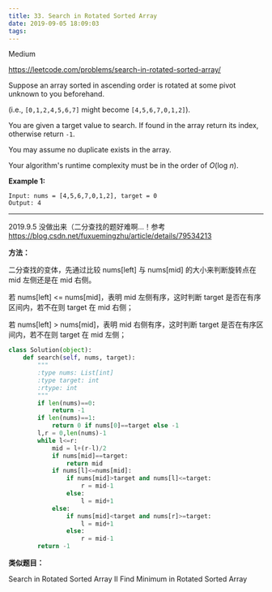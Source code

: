 ```yaml
---
title: 33. Search in Rotated Sorted Array
date: 2019-09-05 18:09:03
tags:
---
```


Medium

https://leetcode.com/problems/search-in-rotated-sorted-array/

Suppose an array sorted in ascending order is rotated at some pivot unknown to you beforehand.

(i.e., `[0,1,2,4,5,6,7]` might become `[4,5,6,7,0,1,2]`).

You are given a target value to search. If found in the array return its index, otherwise return `-1`.

You may assume no duplicate exists in the array.

Your algorithm's runtime complexity must be in the order of *O*(log *n*).

**Example 1:**

```
Input: nums = [4,5,6,7,0,1,2], target = 0
Output: 4
```

---

2019.9.5 没做出来（二分查找的题好难啊...！参考 https://blog.csdn.net/fuxuemingzhu/article/details/79534213

**方法：**

二分查找的变体，先通过比较 nums[left] 与 nums[mid] 的大小来判断旋转点在 mid 左侧还是在 mid 右侧。

若 nums[left] <= nums[mid]，表明 mid 左侧有序，这时判断 target 是否在有序区间内，若不在则 target 在 mid 右侧；

若 nums[left] > nums[mid]，表明 mid 右侧有序，这时判断 target 是否在有序区间内，若不在则 target 在 mid 左侧；

```python
class Solution(object):
    def search(self, nums, target):
        """
        :type nums: List[int]
        :type target: int
        :rtype: int
        """
        if len(nums)==0:
            return -1
        if len(nums)==1:
            return 0 if nums[0]==target else -1
        l,r = 0,len(nums)-1
        while l<=r:
            mid = l+(r-l)/2
            if nums[mid]==target:
                return mid
            if nums[l]<=nums[mid]:
                if nums[mid]>target and nums[l]<=target:
                    r = mid-1
                else:
                    l = mid+1
            else:
                if nums[mid]<target and nums[r]>=target:
                    l = mid+1
                else:
                    r = mid-1
        return -1
```

**类似题目：**

Search in Rotated Sorted Array II
Find Minimum in Rotated Sorted Array